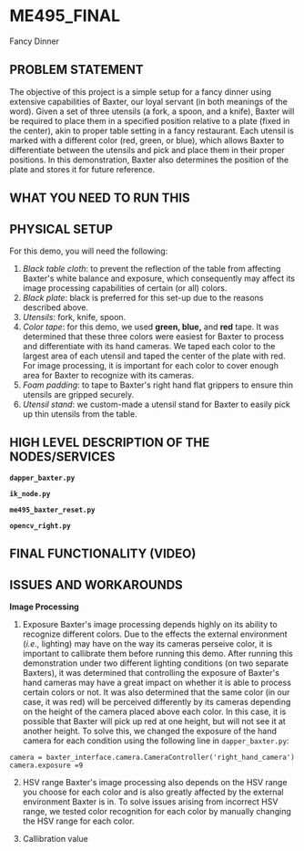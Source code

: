 # ME495_FINAL
Fancy Dinner


## PROBLEM STATEMENT
The objective of this project is a simple setup for a fancy dinner using extensive capabilities of Baxter, our loyal servant (in both meanings of the word). Given a set of three utensils (a fork, a spoon, and a knife), Baxter will be required to place them in a specified position relative to a plate (fixed in the center), akin to proper table setting in a fancy restaurant. Each utensil is marked with a different color (red, green, or blue), which allows Baxter to differentiate between the utensils and pick and place them in their proper positions. In this demonstration, Baxter also determines the position of the plate and stores it for future reference. 

## WHAT YOU NEED TO RUN THIS

## PHYSICAL SETUP
For this demo, you will need the following:

1. *Black table cloth*: to prevent the reflection of the table from affecting Baxter's white balance and exposure, which consequently may affect its image processing capabilities of certain (or all) colors.
2. *Black plate*: black is preferred for this set-up due to the reasons described above.
3. *Utensils*: fork, knife, spoon.
4. *Color tape*: for this demo, we used __green, blue,__ and __red__ tape. It was determined that these three colors were easiest for Baxter to process and differentiate with its hand cameras. We taped each color to the largest area of each utensil and taped the center of the plate with red. For image processing, it is important for each color to cover enough area for Baxter to recognize with its cameras.
5. *Foam padding*: to tape to Baxter's right hand flat grippers to ensure thin utensils are gripped securely.
6. *Utensil stand*: we custom-made a utensil stand for Baxter to easily pick up thin utensils from the table.


## HIGH LEVEL DESCRIPTION OF THE NODES/SERVICES
__`dapper_baxter.py`__


__`ik_node.py`__


__`me495_baxter_reset.py`__


__`opencv_right.py`__


## FINAL FUNCTIONALITY (VIDEO)

## ISSUES AND WORKAROUNDS
__Image Processing__

1. Exposure
Baxter's image processing depends highly on its ability to recognize different colors. Due to the effects the external environment (*i.e.,* lighting) may have on the way its cameras perseive color, it is important to callibrate them before running this demo. After running this demonstration under two different lighting conditions (on two separate Baxters), it was determined that controlling the exposure of Baxter's hand cameras may have a great impact on whether it is able to process certain colors or not. It was also determined that the same color (in our case, it was red) will be perceived differently by its cameras depending on the height of the camera placed above each color. In this case, it is possible that Baxter will pick up red at one height, but will not see it at another height. To solve this, we changed the exposure of the hand camera for each condition using the following line in `dapper_baxter.py`:
```
camera = baxter_interface.camera.CameraController('right_hand_camera')
camera.exposure =9
```

2. HSV range
Baxter's image processing also depends on the HSV range you choose for each color and is also greatly affected by the external environment Baxter is in. To solve issues arising from incorrect HSV range, we tested color recognition for each color by manually changing the HSV range for each color. 

3. Callibration value

